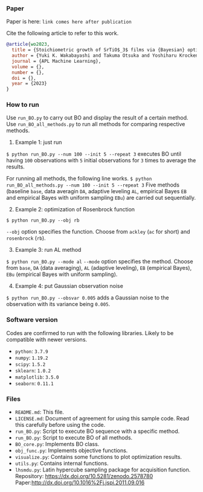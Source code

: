 
### Paper
Paper is here: `link comes here after publication`

Cite the following article to refer to this work.
```BibTeX
@article{wo2023,
  title = {Stoichiometric growth of SrTiO$_3$ films via {Bayesian} optimization with adaptive prior mean},
  author = {Yuki K. Wakabayashi and Takuma Otsuka and Yoshiharu Krockenberger and Hiroshi Sawada and Yoshitaka Taniyasu and Hideki Yamamoto},
  journal = {APL Machine Learning},
  volume = {},
  number = {},
  doi = {},
  year = {2023}
}
```

### How to run
Use `run_BO.py` to carry out BO and display the result of a certain method. 
Use `run_BO_all_methods.py` to run all methods for comparing respective methods. 

1. Example 1: just run

```$ python run_BO.py --num 100 --init 5 --repeat 3```
executes BO until having `100` observations with `5` initial observations for `3` times to average the results. 

For running all methods, the following line works. 
```$ python run_BO_all_methods.py --num 100 --init 5 --repeat 3```
Five methods (baseline `base`, data averagin `DA`, adaptive leveling `AL`, empirical Bayes `EB` and empirical Bayes with uniform sampling `EBu`) are carried out sequentially. 

2. Example 2: optimization of Rosenbrock function

```$ python run_BO.py --obj rb```

`--obj` option specifies the function. Choose from `ackley` (`ac` for short) and `rosenbrock` (`rb`). 

3. Example 3: run AL method

```$ python run_BO.py --mode al``` 
`--mode` option specifies the method. Choose from `base`, `DA` (data averaging), `AL` (adaptive leveling), `EB` (empirical Bayes), `EBu` (empirical Bayes with uniform sampling). 

4. Example 4: put Gaussian observation noise

```$ python run_BO.py --obsvar 0.005``` 
adds a Gaussian noise to the observation with its variance being `0.005`.

### Software version
Codes are confirmed to run with the following libraries. Likely to be compatible with newer versions. 

* `python`: `3.7.9`
* `numpy`: `1.19.2`
* `scipy`: `1.5.2`
* `sklearn`: `1.0.2`
* `matplotlib`: `3.5.0`
* `seaborn`: `0.11.1`

### Files
* `README.md`: This file. 
* `LICENSE.md`: Document of agreement for using this sample code. Read this carefully before using the code. 
* `run_BO.py`: Script to execute BO sequence with a specific method. 
* `run_BO.py`: Script to execute BO of all methods. 
* `BO_core.py`: Implements BO class. 
* `obj_func.py`: Implements objective functions. 
* `visualize.py`: Contains some functions to plot optimization results. 
* `utils.py`: Contains internal functions. 
* `lhsmdu.py`: Latin hypercube sampling package for acquisition function. Repository: https://dx.doi.org/10.5281/zenodo.2578780  Paper:http://dx.doi.org/10.1016%2Fj.jspi.2011.09.016
